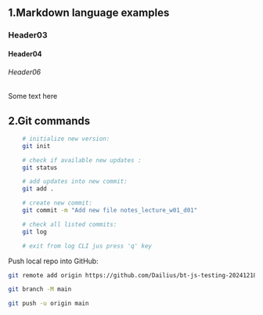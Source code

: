 


## 1.Markdown language examples


### Header03
#### Header04
###### Header06

Some text here


## 2.Git commands

```bash
    # initialize new version:
    git init 

    # check if available new updates :
    git status 

    # add updates into new commit: 
    git add . 

    # create new commit:
    git commit -m "Add new file notes_lecture_w01_d01"

    # check all listed commits:
    git log

    # exit from log CLI jus press 'q' key

```

Push local repo into GitHub:  
```bash
git remote add origin https://github.com/Dailius/bt-js-testing-20241218.git

git branch -M main

git push -u origin main
```




